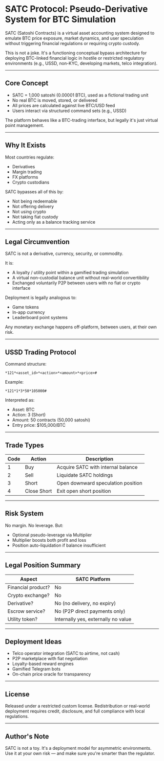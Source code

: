 
# SATC Protocol: Pseudo-Derivative System for BTC Simulation

SATC (Satoshi Contracts) is a virtual asset accounting system designed to emulate BTC price exposure, 
market dynamics, and user speculation without triggering financial regulations or requiring crypto custody. 

This is not a joke. It's a functioning conceptual bypass architecture for deploying BTC-linked financial logic 
in hostile or restricted regulatory environments (e.g., USSD, non-KYC, developing markets, telco integration).

---

## Core Concept

- SATC = 1,000 satoshi (0.00001 BTC), used as a fictional trading unit
- No real BTC is moved, stored, or delivered
- All prices are calculated against live BTC/USD feed
- Users interact via structured command sets (e.g., USSD)

The platform behaves like a BTC-trading interface, but legally it's just virtual point management.

---

## Why It Exists

Most countries regulate:
- Derivatives
- Margin trading
- FX platforms
- Crypto custodians

SATC bypasses all of this by:
- Not being redeemable
- Not offering delivery
- Not using crypto
- Not taking fiat custody
- Acting only as a balance tracking service

---

## Legal Circumvention

SATC is not a derivative, currency, security, or commodity.

It is:
- A loyalty / utility point within a gamified trading simulation
- A virtual non-custodial balance unit without real-world convertibility
- Exchanged voluntarily P2P between users with no fiat or crypto interface

Deployment is legally analogous to:
- Game tokens
- In-app currency
- Leaderboard point systems

Any monetary exchange happens off-platform, between users, at their own risk.

---

## USSD Trading Protocol

Command structure:

```
*121*<asset_id>*<action>*<amount>*<price>#
```

Example:
```
*121*1*3*50*105000#
```

Interpreted as:
- Asset: BTC
- Action: 3 (Short)
- Amount: 50 contracts (50,000 satoshi)
- Entry price: $105,000/BTC

---

## Trade Types

| Code | Action       | Description                        |
|------|--------------|------------------------------------|
| 1    | Buy          | Acquire SATC with internal balance |
| 2    | Sell         | Liquidate SATC holdings            |
| 3    | Short        | Open downward speculation position |
| 4    | Close Short  | Exit open short position           |

---

## Risk System

No margin. No leverage. But:

- Optional pseudo-leverage via Multiplier
- Multiplier boosts both profit and loss
- Position auto-liquidation if balance insufficient

---

## Legal Position Summary

| Aspect           | SATC Platform                          |
|------------------|-----------------------------------------|
| Financial product? | No                                  |
| Crypto exchange?   | No                                  |
| Derivative?        | No (no delivery, no expiry)         |
| Escrow service?    | No (P2P direct payments only)       |
| Utility token?     | Internally yes, externally no value |

---

## Deployment Ideas

- Telco operator integration (SATC to airtime, not cash)
- P2P marketplace with fiat negotiation
- Loyalty-based reward engines
- Gamified Telegram bots
- On-chain price oracle for transparency

---

## License

Released under a restricted custom license. Redistribution or real-world deployment requires credit, disclosure, and full compliance with local regulations.

---

## Author's Note

SATC is not a toy. It's a deployment model for asymmetric environments. 
Use it at your own risk — and make sure you're smarter than the regulator.
